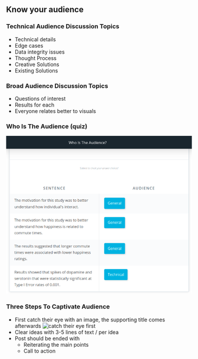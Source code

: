 ## Know your audience
### Technical Audience Discussion Topics
* Technical details
* Edge cases
* Data integrity issues
* Thought Process
* Creative Solutions
* Existing Solutions
### Broad Audience Discussion Topics
* Questions of interest
* Results for each
* Everyone relates better to visuals
### Who Is The Audience (quiz)
![who is the audience](/screenshots/whoIsTheAudience.png "Who is your audience")
### Three Steps To Captivate Audience
* First catch their eye with an image, the supporting title comes afterwards
![catch their eye first](/screenshots/firstCatchTheirEye "First catch their eye")
* Clear ideas with 3-5 lines of text / per idea
* Post should be ended with
	+ Reiterating the main points
	+ Call to action
